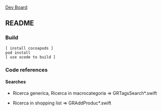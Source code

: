 [Dev Board](https://waffle.io/Grocerestdev/grocerest-ios/join)


README
------


### Build

    [ install cocoapods ]
    pod install
    [ use xcode to build ]


### Code references

#### Searches

- Ricerca generica, Ricerca in macrocategoria => GRTagsSearch*.swift

- Ricerca in shopping list => GRAddProduc*.swift
